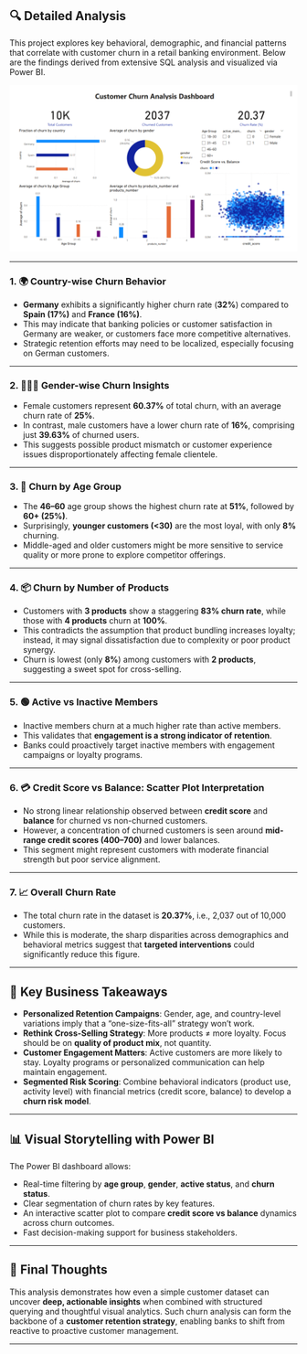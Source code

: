 ## 🔍 Detailed Analysis

This project explores key behavioral, demographic, and financial patterns that correlate with customer churn in a retail banking environment. Below are the findings derived from extensive SQL analysis and visualized via Power BI.

![dashboard](image.png)

---

### 1. 🌍 Country-wise Churn Behavior

- **Germany** exhibits a significantly higher churn rate (**32%**) compared to **Spain (17%)** and **France (16%)**.
- This may indicate that banking policies or customer satisfaction in Germany are weaker, or customers face more competitive alternatives.
- Strategic retention efforts may need to be localized, especially focusing on German customers.

---

### 2. 🧑‍🤝‍🧑 Gender-wise Churn Insights

- Female customers represent **60.37%** of total churn, with an average churn rate of **25%**.
- In contrast, male customers have a lower churn rate of **16%**, comprising just **39.63%** of churned users.
- This suggests possible product mismatch or customer experience issues disproportionately affecting female clientele.

---

### 3. 🧓 Churn by Age Group

- The **46–60** age group shows the highest churn rate at **51%**, followed by **60+ (25%)**.
- Surprisingly, **younger customers (<30)** are the most loyal, with only **8%** churning.
- Middle-aged and older customers might be more sensitive to service quality or more prone to explore competitor offerings.

---

### 4. 📦 Churn by Number of Products

- Customers with **3 products** show a staggering **83% churn rate**, while those with **4 products** churn at **100%**.
- This contradicts the assumption that product bundling increases loyalty; instead, it may signal dissatisfaction due to complexity or poor product synergy.
- Churn is lowest (only **8%**) among customers with **2 products**, suggesting a sweet spot for cross-selling.

---

### 5. 🟢 Active vs Inactive Members

- Inactive members churn at a much higher rate than active members.
- This validates that **engagement is a strong indicator of retention**.
- Banks could proactively target inactive members with engagement campaigns or loyalty programs.

---

### 6. 💳 Credit Score vs Balance: Scatter Plot Interpretation

- No strong linear relationship observed between **credit score** and **balance** for churned vs non-churned customers.
- However, a concentration of churned customers is seen around **mid-range credit scores (400–700)** and lower balances.
- This segment might represent customers with moderate financial strength but poor service alignment.

---

### 7. 📈 Overall Churn Rate

- The total churn rate in the dataset is **20.37%**, i.e., 2,037 out of 10,000 customers.
- While this is moderate, the sharp disparities across demographics and behavioral metrics suggest that **targeted interventions** could significantly reduce this figure.

---

## 🎯 Key Business Takeaways

- **Personalized Retention Campaigns**: Gender, age, and country-level variations imply that a “one-size-fits-all” strategy won’t work.
- **Rethink Cross-Selling Strategy**: More products ≠ more loyalty. Focus should be on **quality of product mix**, not quantity.
- **Customer Engagement Matters**: Active customers are more likely to stay. Loyalty programs or personalized communication can help maintain engagement.
- **Segmented Risk Scoring**: Combine behavioral indicators (product use, activity level) with financial metrics (credit score, balance) to develop a **churn risk model**.

---

## 📊 Visual Storytelling with Power BI

The Power BI dashboard allows:
- Real-time filtering by **age group**, **gender**, **active status**, and **churn status**.
- Clear segmentation of churn rates by key features.
- An interactive scatter plot to compare **credit score vs balance** dynamics across churn outcomes.
- Fast decision-making support for business stakeholders.

---

## 📌 Final Thoughts

This analysis demonstrates how even a simple customer dataset can uncover **deep, actionable insights** when combined with structured querying and thoughtful visual analytics. Such churn analysis can form the backbone of a **customer retention strategy**, enabling banks to shift from reactive to proactive customer management.

---

